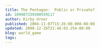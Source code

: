 ```yaml
---
title: The Pentagon:  Public or Private?
id: 109987339300559117
author: Kirby Urner
published: 2004-11-07T15:26:00.000-08:00
updated: 2008-12-26T21:48:03.254-08:00
blog: world_game
tags: 
---
```


